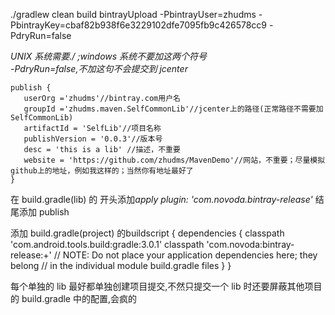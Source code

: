  ./gradlew clean build bintrayUpload -PbintrayUser=zhudms -PbintrayKey=cbaf82b938f6e3229102dfe7095fb9c426578cc9 -PdryRun=false
 
 *UNIX 系统需要./  ;windows 系统不要加这两个符号*<br/>
 *-PdryRun=false,不加这句不会提交到 jcenter*<br/>
 
 ```
 publish {
    userOrg ='zhudms'//bintray.com用户名
    groupId ='zhudms.maven.SelfCommonLib'//jcenter上的路径(正常路径不需要加SelfCommonLib)
    artifactId = 'SelfLib'//项目名称
    publishVersion = '0.0.3'//版本号
    desc = 'this is a lib' //描述，不重要
    website = 'https://github.com/zhudms/MavenDemo'//网站，不重要；尽量模拟github上的地址，例如我这样的；当然你有地址最好了
}
 
 ```



在  build.gradle(lib) 的 开头添加*apply plugin: 'com.novoda.bintray-release'*
结尾添加 publish

添加 build.gradle(project) 的buildscript {
    dependencies {
        classpath 'com.android.tools.build:gradle:3.0.1'
        classpath 'com.novoda:bintray-release:+'
        // NOTE: Do not place your application dependencies here; they belong
        // in the individual module build.gradle files
    }
}


每个单独的 lib 最好都单独创建项目提交,不然只提交一个 lib 时还要屏蔽其他项目的 build.gradle 中的配置,会疯的



